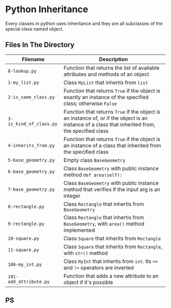 # Python Inheritance

Every classes in python uses inheritance and they are all subclasses of the special class named object.

## Files In The Directory

| Filename                | Description                                                                                                                                       |
| ----------------------- | ------------------------------------------------------------------------------------------------------------------------------------------------- |
| `0-lookup.py`           | Function that returns the list of available attributes and methods of an object                                                                   |
| `1-my_list.py`          | Class `MyList` that inhertis from `list`                                                                                                          |
| `2-is_same_class.py`    | Function that returns `True` if the object is exactly an instance of the specified class; otherwise `False`                                       |
| `3-is_kind_of_class.py` | Function that returns `True` if the object is an instance of, or if the object is an instance of a class that inherited from, the specified class |
| `4-inherits_from.py`    | Function that returns `True` if the object is an instance of a class that inherited from the specified class                                      |
| `5-base_geometry.py`    | Empty class `BaseGeometry`                                                                                                                        |
| `6-base_geometry.py`    | Class `BaseGeometry` with public instance method `def area(self):`                                                                                |
| `7-base_geometry.py`    | Class `BaseGeometry` with public instance method that verifies if the input arg is an integer                                                     |
| `8-rectangle.py`        | Class `Rectangle` that inhertis from `BaseGeometry`                                                                                               |
| `9-rectangle.py`        | Class `Rectangle` that inhertis from `BaseGeometry`, with `area()` method implemented                                                             |
| `10-square.py`          | Class `Square` that inherits from `Rectangle`                                                                                                     |
| `11-square.py`          | Class `Square` that inherits from `Rectangle`, with `str()` method                                                                                |
| `100-my_int.py`         | Class `MyInt` that inhertis from `int`. Its `==` and `!=` operators are inverted                                                                  |
| `101-add_attribute.py`  | Function that adds a new attribute to an object if it's possible                                                                                  |

## PS

